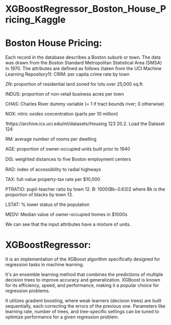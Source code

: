 # XGBoostRegressor_Boston_House_Pricing_Kaggle

# Boston House Pricing:

Each record in the database describes a Boston suburb or town. The data was drawn from the Boston Standard Metropolitan Statistical Area (SMSA) in 1970. The attributes are deﬁned as follows (taken from the UCI Machine Learning Repository1): CRIM: per capita crime rate by town

ZN: proportion of residential land zoned for lots over 25,000 sq.ft.

INDUS: proportion of non-retail business acres per town

CHAS: Charles River dummy variable (= 1 if tract bounds river; 0 otherwise)

NOX: nitric oxides concentration (parts per 10 million)

1https://archive.ics.uci.edu/ml/datasets/Housing
123
20.2. Load the Dataset 124

RM: average number of rooms per dwelling

AGE: proportion of owner-occupied units built prior to 1940

DIS: weighted distances to ﬁve Boston employment centers

RAD: index of accessibility to radial highways

TAX: full-value property-tax rate per $10,000

PTRATIO: pupil-teacher ratio by town 12. B: 1000(Bk−0.63)2 where Bk is the proportion of blacks by town 13.

LSTAT: % lower status of the population

MEDV: Median value of owner-occupied homes in $1000s

We can see that the input attributes have a mixture of units.

# XGBoostRegressor:

It is an implementation of the XGBoost algorithm specifically designed for regression tasks in machine learning.

It's an ensemble learning method that combines the predictions of multiple decision trees to improve accuracy and generalization. XGBoost is known for its efficiency, speed, and performance, making it a popular choice for regression problems.

It utilizes gradient boosting, where weak learners (decision trees) are built sequentially, each correcting the errors of the previous one. Parameters like learning rate, number of trees, and tree-specific settings can be tuned to optimize performance for a given regression problem.
